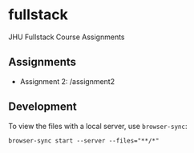 # fullstack

JHU Fullstack Course Assignments


## Assignments

* Assignment 2: <a>/assignment2</a>

## Development

To view the files with a local server, use `browser-sync`:

    browser-sync start --server --files="**/*"
